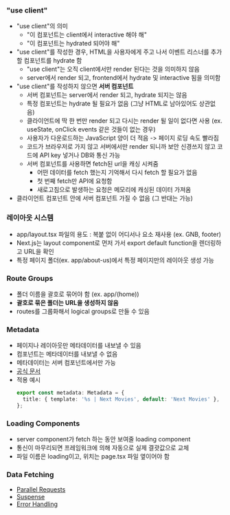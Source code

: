 ### "use client"

- "use client"의 의미
  - "이 컴포넌트는 client에서 interactive 해야 해"
  - "이 컴포넌트는 hydrated 되어야 해"
- "use client"를 작성한 경우, HTML을 사용자에게 주고 나서 이벤트 리스너를 추가할 컴포넌트를 hydrate 함
  - "use client"는 오직 client에서만 render 된다는 것을 의미하지 않음
  - server에서 render 되고, frontend에서 hydrate 및 interactive 됨을 의미함
- "use client"를 작성하지 않으면 **서버 컴포넌트**
  - 서버 컴포넌트는 server에서 render 되고, hydrate 되지는 않음
  - 특정 컴포넌트는 hydrate 될 필요가 없음 (그냥 HTML로 남아있어도 상관없음)
  - 클라이언트에 딱 한 번만 render 되고 다시는 render 될 일이 없다면 사용 (ex. useState, onClick events 같은 것들이 없는 경우)
  - 사용자가 다운로드하는 JavaScript 양이 더 적음 -> 페이지 로딩 속도 빨라짐
  - 코드가 브라우저로 가지 않고 서버에서만 render 되니까 보안 신경쓰지 않고 코드에 API key 넣거나 DB와 통신 가능
  - 서버 컴포넌트를 사용하면 fetch된 url을 캐싱 시켜줌
    - 어떤 데이터를 fetch 했는지 기억해서 다시 fetch 할 필요가 없음
    - 첫 번째 fetch만 API에 요청함
    - 새로고침으로 발생하는 요청은 메모리에 캐싱된 데이터 가져옴
- 클라이언트 컴포넌트 안에 서버 컴포넌트 가질 수 없음 (그 반대는 가능)

### 레이아웃 시스템

- app/layout.tsx 파일의 용도 : 복붙 없이 어디서나 요소 재사용 (ex. GNB, footer)
- Next.js는 layout component로 먼저 가서 export default function을 렌더링하고 URL을 확인
- 특정 페이지 폴더(ex. app/about-us)에서 특정 페이지만의 레이아웃 생성 가능

### Route Groups

- 폴더 이름을 괄호로 묶어야 함 (ex. app/(home))
- **괄호로 묶은 폴더는 URL을 생성하지 않음**
- routes를 그룹화해서 logical groups로 만들 수 있음

### Metadata

- 페이지나 레이아웃만 메타데이터를 내보낼 수 있음
- 컴포넌트는 메타데이터를 내보낼 수 없음
- 메타데이터는 서버 컴포넌트에서만 가능
- [공식 문서](https://nextjs.org/docs/app/api-reference/functions/generate-metadata)
- 적용 예시
  ```typescript
  export const metadata: Metadata = {
    title: { template: '%s | Next Movies', default: 'Next Movies' },
  };
  ```

### Loading Components

- server component가 fetch 하는 동안 보여줄 loading component
- 통신이 마무리되면 프레임워크에 의해 자동으로 실제 결괏값으로 교체
- 파일 이름은 loading이고, 위치는 page.tsx 파일 옆이어야 함

### Data Fetching

- [Parallel Requests](https://github.com/100Gyeon/web-study/commit/c2910379b5d26f77ca6b085e3931eaa8673c0496)
- [Suspense](https://github.com/100Gyeon/web-study/commit/ac6478161493f20b5f97e089b1cd7f1f5378a60c)
- [Error Handling](https://github.com/100Gyeon/web-study/commit/79d5870cfac2865d8373f63f3bdaede3dd39bd8a)
